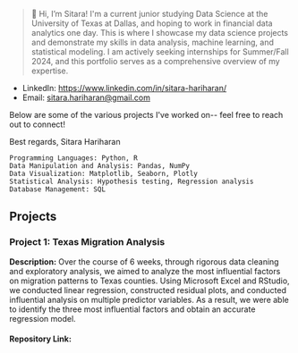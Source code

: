 > 👋 Hi, I’m Sitara! I'm a current junior studying Data Science at the University of Texas at Dallas, and hoping to work in financial data analytics one day. This is where I showcase my data science projects and demonstrate my skills in data analysis, machine learning, and statistical modeling. I am actively seeking internships for Summer/Fall 2024, and this portfolio serves as a comprehensive overview of my expertise.

- LinkedIn: https://www.linkedin.com/in/sitara-hariharan/
- Email: sitara.hariharan@gmail.com

Below are some of the various projects I've worked on-- feel free to reach out to connect!

Best regards,
Sitara Hariharan

```
Programming Languages: Python, R
Data Manipulation and Analysis: Pandas, NumPy
Data Visualization: Matplotlib, Seaborn, Plotly
Statistical Analysis: Hypothesis testing, Regression analysis
Database Management: SQL
```

## Projects

### Project 1: Texas Migration Analysis

__Description:__ Over the course of 6 weeks, through rigorous data cleaning and exploratory analysis, we aimed to analyze the most influential factors on migration patterns to Texas counties. Using Microsoft Excel and RStudio, we conducted linear regression, constructed residual plots, and conducted influential analysis on multiple predictor variables. As a result, we were able to identify the three most influential factors and obtain an accurate regression model.

#### Repository Link: 

